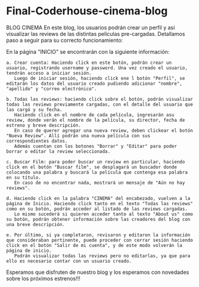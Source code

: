 # Final-Coderhouse-cinema-blog
BLOG CINEMA
En este blog, los usuarios podrán crear un perfil y así visualizar las reviews de las distintas películas pre-cargadas.
Detallamos paso a seguir para su correcto funcionamiento:

En la página "INICIO" se encontrarán con la siguiente información:

    a. Crear cuenta: Haciendo click en este botón, podrán crear un usuario, registrando username y password. Una vez creado el usuario, tendrán acceso a iniciar sesión.
       Luego de iniciar sesión, haciendo click ene l botón "Perfil", se editarán los datos del usuario creado pudiendo adicionar "nombre", "apellido" y "correo electrónico".
    
    b. Todas las reviews: haciendo click sobre el botón, podrán visualizar todas las reviews previamente cargadas, con el detalle del usuario que las cargó y su fecha.
       Haciendo click en el nombre de cada película, ingresarán asu review, donde verán el nombre de la película, su director, fecha de estreno y breve descripción.
       En caso de querer agregar una nueva review, deben clickear el botón "Nueva Review". Allí podrán una nueva película con sus correspondientes datos.
       Además cuentan con los botones "Borrar" y "Editar" para poder borrar o editar la review seleccionada.
    
    c. Buscar Film: para poder buscar un review en particular, haciendo click en el botón "Buscar film", se desplagará un buscador donde colocando una palabra y buscará la película que contenga esa palabra en su título.
       En caso de no encontrar nada, mostrará un mensaje de "Aún no hay reviews".
    
    d. Haciendo click en la palabra "CINEMA" del encabezado, vuelven a la página de Inicio. Haciendo click tanto en el texto "Todas las reviews" como en su botón, podrán acceder al listado de las reviews cargadas.
       Lo mismo sucederá si quieren acceder tanto al texto "About us" como su botón, podrán obtener información sobre las creadores del blog con una breve descripción.
    
    e. Por último, si ya completaron, revisaron y editaron la información que consideraban pertinente, puede proceder con cerrar sesión haciendo click en el botón "Salir de mi cuenta", y de este modo volverán la página de inicio.
       Podrán visualizar todas las reviews pero no editarlas, ya que para ello es necesario contar con un usuario creado.

Esperamos que disfruten de nuestro blog y los esperamos con novedades sobre los próximos estrenos!!!
